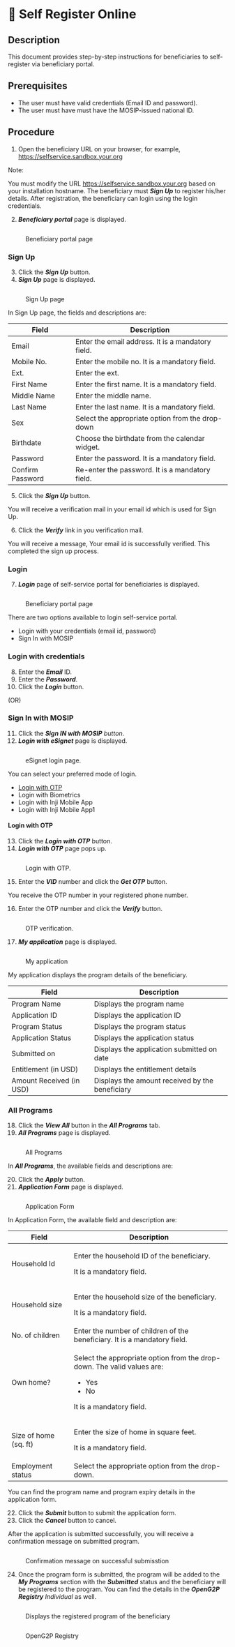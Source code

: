 # 📔 Self Register Online

## Description

This document provides step-by-step instructions for beneficiaries to self-register via beneficiary portal.

## Prerequisites

* The user must have valid credentials (Email ID and password).
* The user must have must have the MOSIP-issued national ID.

## Procedure

1. Open the beneficiary URL on your browser, for example, https://selfservice.sandbox.your.org

Note:

You must modify the URL  https://selfservice.sandbox.your.org based on your installation hostname. The beneficiary must _**Sign Up**_ to register his/her details. After registration, the beneficiary can login using the login credentials.

2. _**Beneficiary portal**_ page is displayed.

<figure><img src="../../../../.gitbook/assets/beneficiary-portal-page.png" alt=""><figcaption><p>Beneficiary portal page</p></figcaption></figure>

### Sign Up

3. Click the _**Sign Up**_ button.
4. _**Sign Up**_ page is displayed.

<figure><img src="../../../../.gitbook/assets/sign-up.png" alt=""><figcaption><p>Sign Up page</p></figcaption></figure>

In Sign Up page, the fields and descriptions are:

| Field            | Description                                       |
| ---------------- | ------------------------------------------------- |
| Email            | Enter the email address. It is a mandatory field. |
| Mobile No.       | Enter the mobile no. It is a mandatory field.     |
| Ext.             | Enter the ext.                                    |
| First Name       | Enter the first name. It is a mandatory field.    |
| Middle Name      | Enter the middle name.                            |
| Last Name        | Enter the last name. It is a mandatory field.     |
| Sex              | Select the appropriate option from the drop-down  |
| Birthdate        | Choose the birthdate from the calendar widget.    |
| Password         | Enter the password. It is a mandatory field.      |
| Confirm Password | Re-enter the password. It is a mandatory field.   |

5. Click the _**Sign Up**_ button.

You will receive a verification mail in your email id which is used for Sign Up.

6. Click the _**Verify**_ link in you verification mail.

You will receive a message, Your email id is successfully verified. This completed the sign up process.

### Login

7. _**Login**_ page of self-service portal for beneficiaries is displayed.

<figure><img src="../../../../.gitbook/assets/beneficiary-portal-page.png" alt=""><figcaption><p>Beneficiary portal page</p></figcaption></figure>

There are two options available to login self-service portal.

* Login with your credentials (email id, password)
* Sign In with MOSIP

### Login with credentials

8. Enter the _**Email**_ ID.
9. Enter the _**Password**_.
10. Click the _**Login**_ button.

(OR)

### Sign In with MOSIP

11. Click the _**Sign IN with MOSIP** button_.
12. _**Login with eSignet**_ page is displayed.

<figure><img src="../../../../.gitbook/assets/e-signet-login.png" alt=""><figcaption><p>eSignet login page.</p></figcaption></figure>

You can select your preferred mode of login.

* [Login with OTP](self-register-online.md#login-with-otp)
* Login with Biometrics
* Login with Inji Mobile App
* Login with Inji Mobile App1

#### Login with OTP

13. Click the _**Login with OTP**_ button.
14. _**Login with OTP**_ page pops up.

<figure><img src="../../../../.gitbook/assets/login-otp.png" alt=""><figcaption><p>Login with OTP.</p></figcaption></figure>

15. Enter the _**VID**_ number and click the _**Get OTP**_ button.

You receive the OTP number in your registered phone number.

16. Enter the OTP number and click the _**Verify**_ button.

<figure><img src="../../../../.gitbook/assets/login-otp-verify.png" alt=""><figcaption><p>OTP verification.</p></figcaption></figure>

17. _**My application**_ page is displayed.

<figure><img src="../../../../.gitbook/assets/My Application.png" alt=""><figcaption><p>My application</p></figcaption></figure>

My application displays the program details of the beneficiary.

| Field                    | Description                                     |
| ------------------------ | ----------------------------------------------- |
| Program Name             | Displays the program name                       |
| Application ID           | Displays the application ID                     |
| Program Status           | Displays the program status                     |
| Application Status       | Displays the application status                 |
| Submitted on             | Displays the application submitted on date      |
| Entitlement (in USD)     | Displays the entitlement details                |
| Amount Received (in USD) | Displays the amount received by the beneficiary |

### All Programs

18. Click the _**View All**_ button in the _**All Programs**_ tab.
19. _**All Programs**_ page is displayed.

<figure><img src="../../../../.gitbook/assets/ssp-all-programs.PNG" alt=""><figcaption><p>All Programs</p></figcaption></figure>

In _**All Programs**_, the available fields and descriptions are:

20. Click the _**Apply**_ button.
21. _**Application Form**_ page is displayed.

<figure><img src="../../../../.gitbook/assets/ssp-application.PNG" alt=""><figcaption><p>Application Form</p></figcaption></figure>

In Application Form, the available field and description are:

| Field                 | Description                                                                                                                                   |
| --------------------- | --------------------------------------------------------------------------------------------------------------------------------------------- |
| Household Id          | <p>Enter the household ID of the beneficiary.</p><p>It is a mandatory field.</p>                                                              |
| Household size        | <p>Enter the household size of the beneficiary.</p><p>It is a mandatory field.</p>                                                            |
| No. of children       | Enter the number of children of the beneficiary. It is a mandatory field.                                                                     |
| Own home?             | <p>Select the appropriate option from the drop-down. The valid values are:</p><ul><li>Yes</li><li>No</li></ul><p>It is a mandatory field.</p> |
| Size of home (sq. ft) | <p>Enter the size of home in square feet.</p><p>It is a mandatory field.</p>                                                                  |
| Employment status     | Select the appropriate option from the drop-down.                                                                                             |

You can find the program name and program expiry details in the application form.

22. Click the _**Submit**_ button to submit the application form.
23. Click the _**Cancel**_ button to cancel.

After the application is submitted successfully, you will receive a confirmation message on submitted program.

<figure><img src="../../../../.gitbook/assets/ssp-submission.PNG" alt=""><figcaption><p>Confirmation message on successful submisstion</p></figcaption></figure>

24. Once the program form is submitted, the program will be added to the _**My Programs**_ section with the _**Submitted**_ status and the beneficiary will be registered to the program. You can find the details in the _**OpenG2P Registry** Individual_ as well.

<figure><img src="../../../../.gitbook/assets/ssp-my-program.PNG" alt=""><figcaption><p>Displays the registered program of the beneficiary</p></figcaption></figure>

<figure><img src="../../../../.gitbook/assets/ssp-program.PNG" alt=""><figcaption><p>OpenG2P Registry</p></figcaption></figure>
